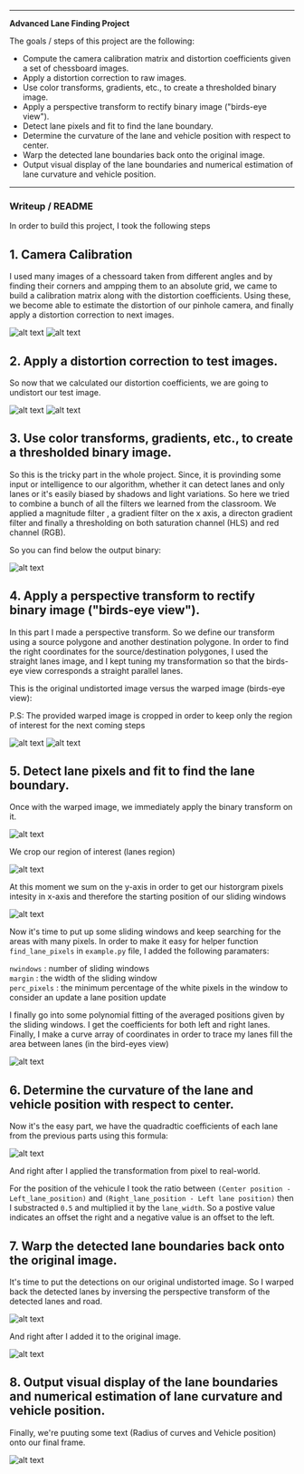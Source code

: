 
---

**Advanced Lane Finding Project**

The goals / steps of this project are the following:

* Compute the camera calibration matrix and distortion coefficients given a set of chessboard images.
* Apply a distortion correction to raw images.
* Use color transforms, gradients, etc., to create a thresholded binary image.
* Apply a perspective transform to rectify binary image ("birds-eye view").
* Detect lane pixels and fit to find the lane boundary.
* Determine the curvature of the lane and vehicle position with respect to center.
* Warp the detected lane boundaries back onto the original image.
* Output visual display of the lane boundaries and numerical estimation of lane curvature and vehicle position.

---

### Writeup / README

In order to build this project, I took the following steps

## 1. Camera Calibration

I used many images of a chessoard taken from different angles and by finding their corners and ampping them to an absolute grid, we came to build a calibration matrix along with the distortion coefficients. Using these, we become able to estimate the distortion of our pinhole camera, and finally apply a distortion correction to next images.

[image1]: ./output_images/undistorted.png "Undistorted"
[image2]: ./output_images/distorted.png "Distorted"
![alt text][image1]
![alt text][image2]

## 2. Apply a distortion correction to test images.

So now that we calculated our distortion coefficients, we are going to undistort our test image.

[image3]: ./output_images/distorted_test.png "Distorted"
[image4]: ./output_images/undistorted_test.png "Undistorted"

![alt text][image4]
![alt text][image3]

## 3. Use color transforms, gradients, etc., to create a thresholded binary image.

So this is the tricky part in the whole project. Since, it is provinding some input or intelligence to our algorithm, whether it can detect lanes and only lanes or it's easily biased by shadows and light variations. So here we tried to combine a bunch of all the filters we learned from the classroom. We applied a magnitude filter , a gradient filter on the x axis, a directon gradient filter and finally a thresholding on both saturation channel (HLS) and red channel (RGB).

So you can find below the output binary:

[image5]: ./output_images/thresholding.png "Thresholded"

![alt text][image5]

## 4. Apply a perspective transform to rectify binary image ("birds-eye view").

In this part I made a perspective transform. So we define our transform using a source polygone and another destination polygone. In order to find the right coordinates for the source/destination polygones, I used the straight lanes image, and I kept tuning my transformation so that the birds-eye view corresponds a straight parallel lanes. 

This is the original undistorted image versus the warped image (birds-eye view):

P.S: The provided warped image is cropped in order to keep only the region of interest for the next coming steps

[image6]: ./output_images/straight_lines1.jpg
[image7]: ./output_images/warped_rgb.png
![alt text][image6]
![alt text][image7]

## 5. Detect lane pixels and fit to find the lane boundary.

Once with the warped image, we immediately apply the binary transform on it. 

[image8]: ./output_images/warped_binary.png
![alt text][image8]

We crop our region of interest (lanes region)

[image9]: ./output_images/cropped_warped_binary.png
![alt text][image9]

At this moment we sum on the y-axis in order to get our historgram pixels intesity in x-axis and therefore the starting position of our sliding windows

[image10]: ./output_images/x_sum_histogram.png
![alt text][image10]

Now it's time to put up some sliding windows and keep searching for the areas with many pixels. In order to make it easy for helper function `find_lane_pixels` in `example.py` file, I added the following paramaters:

`nwindows` : number of sliding windows<br>
`margin` : the width of the sliding window<br>
`perc_pixels` : the minimum percentage of the white pixels in the window to consider an update a lane position update <br>

I finally go into some polynomial fitting of the averaged positions given by the sliding windows. I get the coefficients for both left and right lanes. Finally, I make a curve array of coordinates in order to trace my lanes fill the area between lanes (in the bird-eyes view)

[image11]: ./output_images/lanes_fit.png
![alt text][image11]

## 6. Determine the curvature of the lane and vehicle position with respect to center.

Now it's the easy part, we have the quadradtic coefficients of each lane from the previous parts using this formula:

[image12]: ./output_images/roc.png
![alt text][image12]


And right after I applied the transformation from pixel to real-world.

For the position of the vehicule I took the ratio between `(Center position - Left_lane_position)` and `(Right_lane_position - Left lane position)` then I substracted `0.5` and multiplied it by the `lane_width`. So a postive value indicates an offset the right and a negative value is an offset to the left.

## 7. Warp the detected lane boundaries back onto the original image.

It's time to put the detections on our original undistorted image. So I warped back the detected lanes by inversing the perspective transform of the detected lanes and road.

[image13]: ./output_images/unwarped_lanes_fit.png
![alt text][image13]


And right after I added it to the original image.

[image14]: ./output_images/final_img.png
![alt text][image14]

## 8. Output visual display of the lane boundaries and numerical estimation of lane curvature and vehicle position.

Finally, we're puuting some text (Radius of curves and Vehicle position) onto our final frame.

[image15]: ./output_images/text.png
![alt text][image15]
